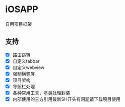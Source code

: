 # iOSAPP
自用项目框架
## 支持
- [x] 路由跳转
- [x] 自定义tabbar
- [x] 自定义webview
- [x] 强制横竖屏
- [x] 项目架构
- [x] 导航栏处理
- [x] 各种常用工具，基类处理封装
- [x] 内部使用的三方引用最新SH开头有问题请下载项目使用

